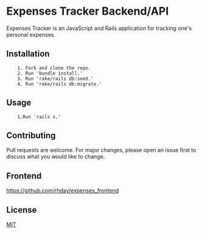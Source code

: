 # Expenses Tracker Backend/API

Expenses Tracker is an JavaScript and Rails application for tracking one's personal expenses.

## Installation
```
    1. Fork and clone the repo.
    2. Run 'bundle install.'
    3. Run 'rake/rails db:seed.'
    4. Run 'rake/rails db:migrate.'
```
## Usage
```
    1.Run 'rails s.'
```

## Contributing

Pull requests are welcome. For major changes, please open an issue first to discuss what you would like to change.

## Frontend

https://github.com/rhday/expenses_frontend

## License

[MIT](https://choosealicense.com/licenses/mit/)